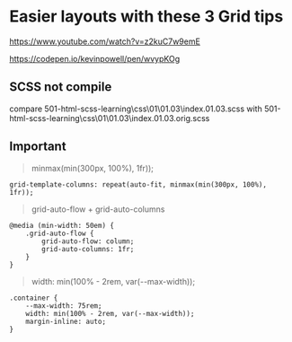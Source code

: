 # Easier layouts with these 3 Grid tips

https://www.youtube.com/watch?v=z2kuC7w9emE

https://codepen.io/kevinpowell/pen/wvypKOg

## SCSS not compile

compare 501-html-scss-learning\css\01\01.03\index.01.03.scss with 501-html-scss-learning\css\01\01.03\index.01.03.orig.scss

## Important

> minmax(min(300px, 100%), 1fr));

```
grid-template-columns: repeat(auto-fit, minmax(min(300px, 100%), 1fr));
```

> grid-auto-flow + grid-auto-columns

```
@media (min-width: 50em) {
    .grid-auto-flow {
        grid-auto-flow: column;
        grid-auto-columns: 1fr;
    }
}
```

> width: min(100% - 2rem, var(--max-width));

```
.container {
    --max-width: 75rem;
    width: min(100% - 2rem, var(--max-width));
    margin-inline: auto;
}
```
